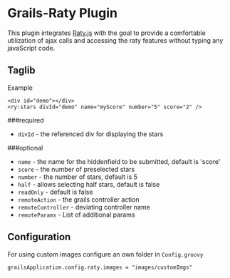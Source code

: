 # Grails-Raty Plugin

This plugin integrates [Raty.js](http://wbotelhos.com/raty/ "Offical Website") with the goal to provide a comfortable utilization of ajax calls and accessing the raty features without typing any javaScript code. 

## Taglib

Example

	<div id="demo"></div>
	<ry:stars divId="demo" name="myScore" number="5" score="2" />

###required

- `divId` - the referenced div for displaying the stars

###optional

- `name`  - the name for the hiddenfield to be submitted, default is 'score'
- `score` - the number of preselected stars
- `number` - the number of stars, default is 5
- `half` - allows selecting half stars, default is false
- `readOnly` - default is false
- `remoteAction` - the grails controller action
- `remoteController` - deviating controller name
- `remoteParams` - List of additional params

## Configuration

For using custom images configure an own folder in `Config.groovy`

    grailsApplication.config.raty.images = "images/customImgs"

